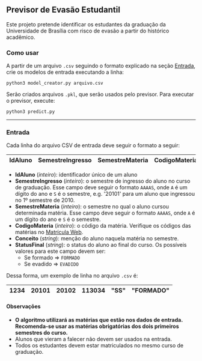 ## Previsor de Evasão Estudantil
Este projeto pretende identificar os estudantes da graduação da Universidade de Brasília com risco de evasão a partir do histórico acadêmico.

### Como usar
A partir de um arquivo `.csv` seguindo o formato explicado na seção [Entrada](#entrada), crie os modelos de entrada executando a linha:

`python3 model_creator.py arquivo.csv`

Serão criados arquivos `.pkl`, que serão usados pelo previsor. Para executar o previsor, execute:

`python3 predict.py`

--------------------------------------------------------------------------------

### Entrada
Cada linha do arquivo CSV de entrada deve seguir o formato a seguir:

| IdAluno | SemestreIngresso | SemestreMateria |  CodigoMateria | Conceito | StatusFinal |
|---------|------------------|-----------------|----------------|----------|-------------|

+ **IdAluno** (*inteiro*): identificador único de um aluno
+ **SemestreIngresso** (*inteiro*): o semestre de ingresso do aluno no curso de graduação. Esse campo deve seguir o formato `AAAAS`, onde `A` é um dígito do ano e `S` é o semestre, e.g. '20101' para um aluno que ingressou no 1º semestre de 2010.
+ **SemestreMateria** (*inteiro*): o semestre no qual o aluno cursou determinada matéria. Esse campo deve seguir o formato `AAAAS`, onde `A` é um dígito do ano e `S` é o semestre.
+ **CodigoMateria** (*inteiro*): o código da matéria. Verifique os códigos das matérias no [Matrícula Web](https://matriculaweb.unb.br/).
+ **Conceito** (*string*): menção do aluno naquela matéria no semestre.
+ **StatusFinal** (*string*): o status do aluno ao final do curso. Os possíveis valores para este campo devem ser:
  + Se formado => `FORMADO`
  + Se evadido => `EVADIDO`

Dessa forma, um exemplo de linha no arquivo `.csv` é:

| 1234 | 20101 | 20102 |  113034 | "SS" | "FORMADO" |
|------|-------|-------|---------|------|-----------|

#### Observações
+ **O algoritmo utilizará as matérias que estão nos dados de entrada. Recomenda-se usar as matérias obrigatórias dos dois primeiros semestres do curso.**
+ Alunos que vieram a falecer não devem ser usados na entrada.
+ Todos os estudantes devem estar matriculados no mesmo curso de graduação.
